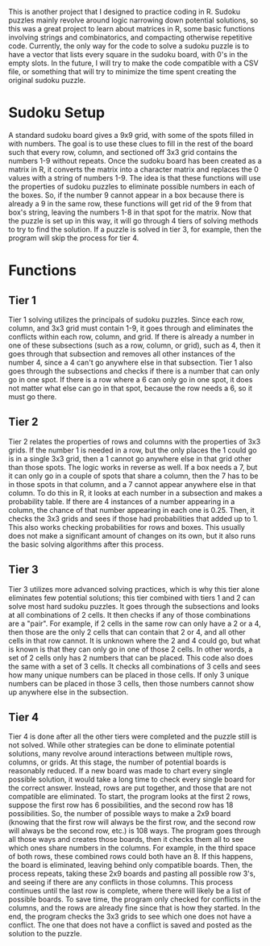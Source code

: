 This is another project that I designed to practice coding in R. Sudoku puzzles mainly revolve around logic narrowing down potential solutions, so this was a great project to learn about matrices in R, some basic functions involving strings and combinatorics, and compacting otherwise repetitive code. Currently, the only way for the code to solve a sudoku puzzle is to have a vector that lists every square in the sudoku board, with 0's in the empty slots. In the future, I will try to make the code compatible with a CSV file, or something that will try to minimize the time spent creating the original sudoku puzzle.

# Sudoku Setup

A standard sudoku board gives a 9x9 grid, with some of the spots filled in with numbers. The goal is to use these clues to fill in the rest of the board such that every row, column, and sectioned off 3x3 grid contains the numbers 1-9 without repeats. Once the sudoku board has been created as a matrix in R, it converts the matrix into a character matrix and replaces the 0 values with a string of numbers 1-9. The idea is that these functions will use the properties of sudoku puzzles to eliminate possible numbers in each of the boxes. So, if the number 9 cannot appear in a box because there is already a 9 in the same row, these functions will get rid of the 9 from that box's string, leaving the numbers 1-8 in that spot for the matrix. Now that the puzzle is set up in this way, it will go through 4 tiers of solving methods to try to find the solution. If a puzzle is solved in tier 3, for example, then the program will skip the process for tier 4.

# Functions

## Tier 1

Tier 1 solving utilizes the principals of sudoku puzzles. Since each row, column, and 3x3 grid must contain 1-9, it goes through and eliminates the conflicts within each row, column, and grid. If there is already a number in one of these subsections (such as a row, column, or grid), such as 4, then it goes through that subsection and removes all other instances of the number 4, since a 4 can't go anywhere else in that subsection. Tier 1 also goes through the subsections and checks if there is a number that can only go in one spot. If there is a row where a 6 can only go in one spot, it does not matter what else can go in that spot, because the row needs a 6, so it must go there.

## Tier 2

Tier 2 relates the properties of rows and columns with the properties of 3x3 grids. If the number 1 is needed in a row, but the only places the 1 could go is in a single 3x3 grid, then a 1 cannot go anywhere else in that grid other than those spots. The logic works in reverse as well. If a box needs a 7, but it can only go in a couple of spots that share a column, then the 7 has to be in those spots in that column, and a 7 cannot appear anywhere else in that column. To do this in R, it looks at each number in a subsection and makes a probability table. If there are 4 instances of a number appearing in a column, the chance of that number appearing in each one is 0.25. Then, it checks the 3x3 grids and sees if those had probabilities that added up to 1. This also works checking probabilities for rows and boxes. This usually does not make a significant amount of changes on its own, but it also runs the basic solving algorithms after this process.

## Tier 3

Tier 3 utilizes more advanced solving practices, which is why this tier alone eliminates few potential solutions; this tier combined with tiers 1 and 2 can solve most hard sudoku puzzles. It goes through the subsections and looks at all combinations of 2 cells. It then checks if any of those combinations are a "pair". For example, if 2 cells in the same row can only have a 2 or a 4, then those are the only 2 cells that can contain that 2 or 4, and all other cells in that row cannot. It is unknown where the 2 and 4 could go, but what is known is that they can only go in one of those 2 cells. In other words, a set of 2 cells only has 2 numbers that can be placed. This code also does the same with a set of 3 cells. It checks all combinations of 3 cells and sees how many unique numbers can be placed in those cells. If only 3 unique numbers can be placed in those 3 cells, then those numbers cannot show up anywhere else in the subsection. 

## Tier 4

Tier 4 is done after all the other tiers were completed and the puzzle still is not solved. While other strategies can be done to eliminate potential solutions, many revolve around interactions between multiple rows, columns, or grids. At this stage, the number of potential boards is reasonably reduced. If a new board was made to chart every single possible solution, it would take a long time to check every single board for the correct answer. Instead, rows are put together, and those that are not compatible are eliminated. To start, the program looks at the first 2 rows, suppose the first row has 6 possibilities, and the second row has 18 possibilities. So, the number of possible ways to make a 2x9 board (knowing that the first row will always be the first row, and the second row will always be the second row, etc.) is 108 ways. The program goes through all those ways and creates those boards, then it checks them all to see which ones share numbers in the columns. For example, in the third space of both rows, these combined rows could both have an 8. If this happens, the board is eliminated, leaving behind only compatible boards. Then, the process repeats, taking these 2x9 boards and pasting all possible row 3's, and seeing if there are any conflicts in those columns. This process continues until the last row is complete, where there will likely be a list of possible boards. To save time, the program only checked for conflicts in the columns, and the rows are already fine since that is how they started. In the end, the program checks the 3x3 grids to see which one does not have a conflict. The one that does not have a conflict is saved and posted as the solution to the puzzle.
